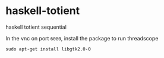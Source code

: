 # haskell-totient
haskell totient sequential

In the vnc on port `6080`, install the package to run threadscope
```shell
sudo apt-get install libgtk2.0-0
```
